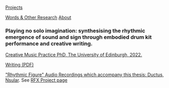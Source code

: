 <!-- NAV for all headers !-->
[Projects](https://paulabbott.net/index.html)
<!--[Future](https://paulabbott.net/future/)!-->
[Words & Other Research](https://paulabbott.net/wr)
[About](https://paulabbott.net/about/)
<!-- end nav! -->

### Playing no solo imagination: synthesising the rhythmic emergence of sound and sign through embodied drum kit performance and creative writing.

<div id="standard-text" markdown="1">

[Creative Music Practice PhD, The University of Edinburgh, 2022.](http://dx.doi.org/10.7488/era/2024)

[Writing (PDF)](https://era.ed.ac.uk/bitstream/handle/1842/38770/AbbottP_2022.pdf?sequence=1&isAllowed=y)  

["Rhythmic Figure" Audio Recordings which accompany this thesis: Ductus, Nsular](https://doi.org/10.7488/ds/3112). See [RFX Project page](https://paulabbott.net/projects/rfx-phd.html)



</div> <!-- end of body text !-->
